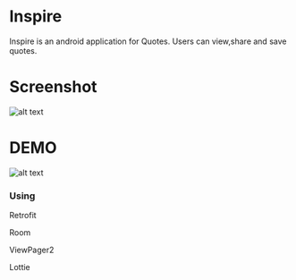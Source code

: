 # Inspire
Inspire is an android application for Quotes. Users can view,share and save quotes.

# Screenshot
![alt text](https://github.com/unaisulhadi/Inspire/blob/master/screenshot_inspire.jpg)

# DEMO
![alt text](https://github.com/unaisulhadi/Inspire/blob/master/DEMO.gif)

### Using

Retrofit

Room

ViewPager2

Lottie
